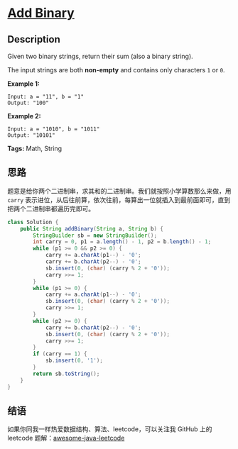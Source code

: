 # [Add Binary][title]

## Description

Given two binary strings, return their sum (also a binary string).

The input strings are both **non-empty** and contains only characters `1` or `0`.

**Example 1:**

```
Input: a = "11", b = "1"
Output: "100"
```

**Example 2:**

```
Input: a = "1010", b = "1011"
Output: "10101"
```

**Tags:** Math, String


## 思路

题意是给你两个二进制串，求其和的二进制串。我们就按照小学算数那么来做，用 `carry` 表示进位，从后往前算，依次往前，每算出一位就插入到最前面即可，直到把两个二进制串都遍历完即可。

```java
class Solution {
    public String addBinary(String a, String b) {
        StringBuilder sb = new StringBuilder();
        int carry = 0, p1 = a.length() - 1, p2 = b.length() - 1;
        while (p1 >= 0 && p2 >= 0) {
            carry += a.charAt(p1--) - '0';
            carry += b.charAt(p2--) - '0';
            sb.insert(0, (char) (carry % 2 + '0'));
            carry >>= 1;
        }
        while (p1 >= 0) {
            carry += a.charAt(p1--) - '0';
            sb.insert(0, (char) (carry % 2 + '0'));
            carry >>= 1;
        }
        while (p2 >= 0) {
            carry += b.charAt(p2--) - '0';
            sb.insert(0, (char) (carry % 2 + '0'));
            carry >>= 1;
        }
        if (carry == 1) {
            sb.insert(0, '1');
        }
        return sb.toString();
    }
}
```


## 结语

如果你同我一样热爱数据结构、算法、leetcode，可以关注我 GitHub 上的 leetcode 题解：[awesome-java-leetcode][ajl]



[title]: https://leetcode.com/problems/add-binary
[ajl]: https://github.com/Blankj/awesome-java-leetcode
